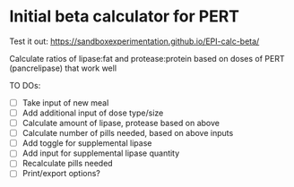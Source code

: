  # Initial beta calculator for PERT
 
 Test it out: https://sandboxexperimentation.github.io/EPI-calc-beta/
 
 Calculate ratios of lipase:fat and protease:protein based on doses of PERT (pancrelipase) that work well
 
 TO DOs:
 - [ ] Take input of new meal
 - [ ] Add additional input of dose type/size
 - [ ] Calculate amount of lipase, protease based on above
 - [ ] Calculate number of pills needed, based on above inputs
 - [ ] Add toggle for supplemental lipase
 - [ ] Add input for supplemental lipase quantity
 - [ ] Recalculate pills needed 
 - [ ] Print/export options?
